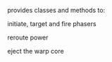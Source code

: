 provides classes and methods to:

initiate, target and fire phasers

reroute power

eject the warp core